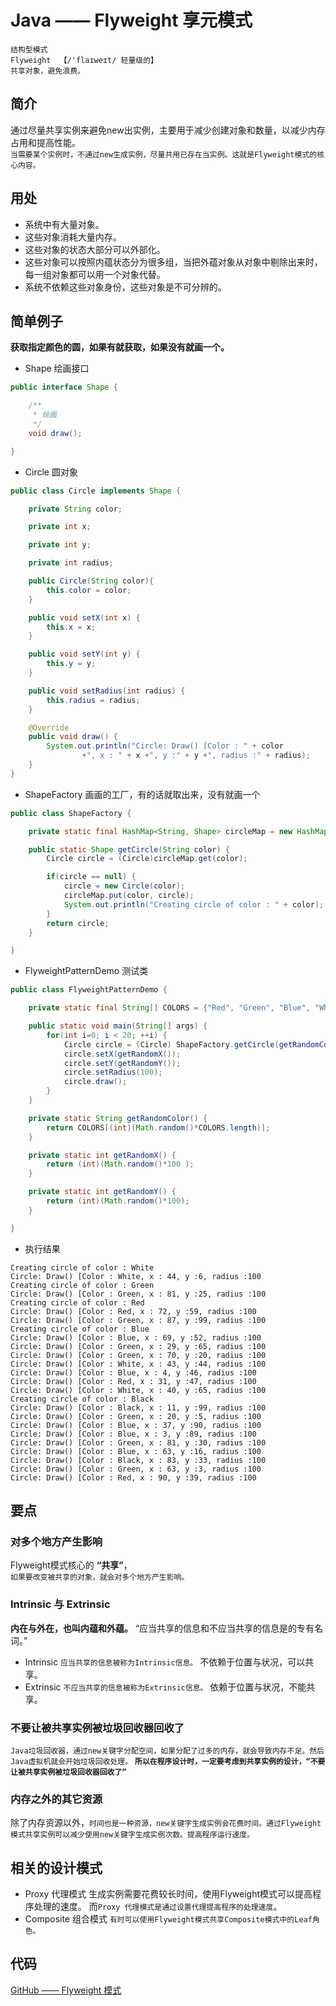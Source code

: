 # Java —— Flyweight 享元模式 #
```结构型模式```<br/>
```Flyweight  【/'flaɪweɪt/ 轻量级的】```<br/>
```共享对象，避免浪费。```<br/>
## 简介 ##
通过尽量共享实例来避免new出实例，主要用于减少创建对象和数量，以减少内存占用和提高性能。
<br/>```当需要某个实例时，不通过new生成实例，尽量共用已存在当实例。这就是Flyweight模式的核心内容。```
## 用处 ##
- 系统中有大量对象。
- 这些对象消耗大量内存。
- 这些对象的状态大部分可以外部化。
- 这些对象可以按照内蕴状态分为很多组，当把外蕴对象从对象中剔除出来时，每一组对象都可以用一个对象代替。
- 系统不依赖这些对象身份，这些对象是不可分辨的。

## 简单例子 ##
**获取指定颜色的圆，如果有就获取，如果没有就画一个。**
- Shape 绘画接口
```java
public interface Shape {

    /**
     * 绘画
     */
    void draw();

}
```

- Circle 圆对象
```java
public class Circle implements Shape {

    private String color;

    private int x;

    private int y;

    private int radius;

    public Circle(String color){
        this.color = color;
    }

    public void setX(int x) {
        this.x = x;
    }

    public void setY(int y) {
        this.y = y;
    }

    public void setRadius(int radius) {
        this.radius = radius;
    }

    @Override
    public void draw() {
        System.out.println("Circle: Draw() [Color : " + color
                +", x : " + x +", y :" + y +", radius :" + radius);
    }
}
```

- ShapeFactory 画画的工厂，有的话就取出来，没有就画一个
```java
public class ShapeFactory {

    private static final HashMap<String, Shape> circleMap = new HashMap<>();

    public static Shape getCircle(String color) {
        Circle circle = (Circle)circleMap.get(color);

        if(circle == null) {
            circle = new Circle(color);
            circleMap.put(color, circle);
            System.out.println("Creating circle of color : " + color);
        }
        return circle;
    }

}
```

- FlyweightPatternDemo 测试类
```java
public class FlyweightPatternDemo {

    private static final String[] COLORS = {"Red", "Green", "Blue", "White", "Black"};

    public static void main(String[] args) {
        for(int i=0; i < 20; ++i) {
            Circle circle = (Circle) ShapeFactory.getCircle(getRandomColor());
            circle.setX(getRandomX());
            circle.setY(getRandomY());
            circle.setRadius(100);
            circle.draw();
        }
    }

    private static String getRandomColor() {
        return COLORS[(int)(Math.random()*COLORS.length)];
    }

    private static int getRandomX() {
        return (int)(Math.random()*100 );
    }

    private static int getRandomY() {
        return (int)(Math.random()*100);
    }

}
```
- 执行结果
```shell
Creating circle of color : White
Circle: Draw() [Color : White, x : 44, y :6, radius :100
Creating circle of color : Green
Circle: Draw() [Color : Green, x : 81, y :25, radius :100
Creating circle of color : Red
Circle: Draw() [Color : Red, x : 72, y :59, radius :100
Circle: Draw() [Color : Green, x : 87, y :99, radius :100
Creating circle of color : Blue
Circle: Draw() [Color : Blue, x : 69, y :52, radius :100
Circle: Draw() [Color : Green, x : 29, y :65, radius :100
Circle: Draw() [Color : Green, x : 70, y :20, radius :100
Circle: Draw() [Color : White, x : 43, y :44, radius :100
Circle: Draw() [Color : Blue, x : 4, y :46, radius :100
Circle: Draw() [Color : Red, x : 31, y :47, radius :100
Circle: Draw() [Color : White, x : 40, y :65, radius :100
Creating circle of color : Black
Circle: Draw() [Color : Black, x : 11, y :99, radius :100
Circle: Draw() [Color : Green, x : 20, y :5, radius :100
Circle: Draw() [Color : Blue, x : 37, y :90, radius :100
Circle: Draw() [Color : Blue, x : 3, y :89, radius :100
Circle: Draw() [Color : Green, x : 81, y :30, radius :100
Circle: Draw() [Color : Blue, x : 63, y :16, radius :100
Circle: Draw() [Color : Black, x : 83, y :33, radius :100
Circle: Draw() [Color : Green, x : 63, y :3, radius :100
Circle: Draw() [Color : Red, x : 90, y :39, radius :100
```

## 要点 ##
### 对多个地方产生影响 ###
Flyweight模式核心的 **“共享”**，<br/>```如果要改变被共享的对象，就会对多个地方产生影响。```
### Intrinsic 与 Extrinsic ###
**内在与外在，也叫内蕴和外蕴。**
“应当共享的信息和不应当共享的信息是的专有名词。”
- Intrinsic
 ```应当共享的信息被称为Intrinsic信息。```
 不依赖于位置与状况，可以共享。
- Extrinsic
 ```不应当共享的信息被称为Extrinsic信息。```
 依赖于位置与状况，不能共享。

### 不要让被共享实例被垃圾回收器回收了 ###
```Java垃圾回收器，通过new关键字分配空间，如果分配了过多的内存，就会导致内存不足。然后Java虚拟机就会开始垃圾回收处理。```
**```所以在程序设计时，一定要考虑到共享实例的设计，“不要让被共享实例被垃圾回收器回收了”```**
### 内存之外的其它资源 ###
除了内存资源以外，```时间也是一种资源，new关键字生成实例会花费时间。通过Flyweight模式共享实例可以减少使用new关键字生成实例次数。提高程序运行速度。```
## 相关的设计模式 ##
- Proxy 代理模式
生成实例需要花费较长时间，使用Flyweight模式可以提高程序处理的速度。
而```Proxy 代理模式是通过设置代理提高程序的处理速度```。
- Composite 组合模式
```有时可以使用Flyweight模式共享Composite模式中的Leaf角色。```
## 代码 ##
[GitHub —— Flyweight 模式](https://github.com/FrankCy/java-design-patterns/tree/master/flyweight)

